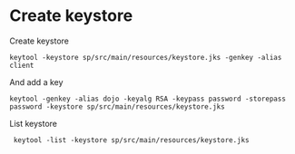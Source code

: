 # Create keystore

Create keystore

    keytool -keystore sp/src/main/resources/keystore.jks -genkey -alias client

And add a key

    keytool -genkey -alias dojo -keyalg RSA -keypass password -storepass password -keystore sp/src/main/resources/keystore.jks

List keystore

     keytool -list -keystore sp/src/main/resources/keystore.jks
